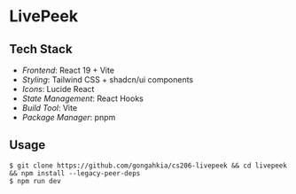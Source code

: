 # LivePeek 

## Tech Stack

- *Frontend*: React 19 + Vite
- *Styling*: Tailwind CSS + shadcn/ui components
- *Icons*: Lucide React
- *State Management*: React Hooks
- *Build Tool*: Vite
- *Package Manager*: pnpm

## Usage

```console
$ git clone https://github.com/gongahkia/cs206-livepeek && cd livepeek && npm install --legacy-peer-deps
$ npm run dev
```
